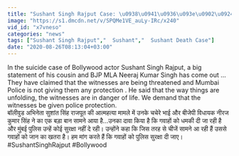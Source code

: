 ```yaml
---
title: "Sushant Singh Rajput Case: \u0938\u0941\u0936\u093e\u0902\u0924 \u0915\u0947 \u092d\u093e\u0908 \u0915\u093e \u092c\u0921\u093c\u093e \u092c\u092f\u093e\u0928, \u0917\u0935\u093e\u0939\u094b\u0902 \u0915\u0940 \u091c\u093e\u0928 \u0915\u094b \u0916\u0924\u0930\u093e \u0935\u0928\u0907\u0902\u0921\u093f\u092f\u093e \u0939\u093f\u0902\u0926\u0940"
image: "https://s1.dmcdn.net/v/SPQMe1VE_auLy-IRc/x240"
vid_id: "x7vneso"
categories: "news"
tags: ["Sushant Singh Rajput","  Sushant","  Sushant Death Case"]
date: "2020-08-26T08:13:04+03:00"
---
```

In the suicide case of Bollywood actor Sushant Singh Rajput, a big statement of his cousin and BJP MLA Neeraj Kumar Singh has come out ... They have claimed that the witnesses are being threatened and Mumbai Police is not giving them any protection . He said that the way things are unfolding, the witnesses are in danger of life. We demand that the witnesses be given police protection.    <br>बॉलीवुड अभिनेता सुशांत सिंह राजपूत की आत्महत्या मामले में उनके चचेरे भाई और बीजेपी विधायक नीरज कुमार सिंह ने का एक बड़ा बान सामने आया है...उनका दावा किया है कि गवाहों को धमकी दी जा रही है और मुंबई पुलिस उन्हें कोई सुरक्षा नहीं दे रही। उन्होंने कहा कि जिस तरह से चीजें सामने आ रही हैं उससे गवाहों को जान का खतरा है। हम मांग करते हैं कि गवाहों को पुलिस सुरक्षा दी जाए।    <br>#SushantSinghRajput #Bollywood
